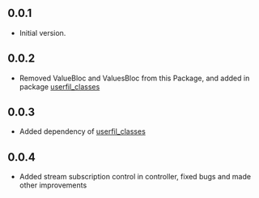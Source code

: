 ## 0.0.1

* Initial version.

## 0.0.2

* Removed ValueBloc and ValuesBloc from this Package, and added in package [userfil_classes](https://pub.dev/packages/useful_classes)

## 0.0.3

* Added dependency of [userfil_classes](https://pub.dev/packages/useful_classes)

## 0.0.4

* Added stream subscription control in controller, fixed bugs and made other improvements
